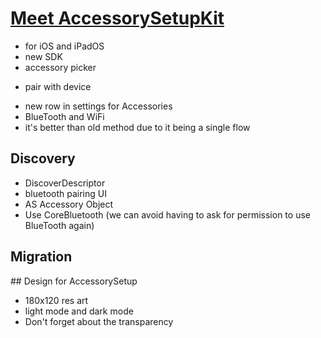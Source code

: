 # [Meet AccessorySetupKit](https://developer.apple.com/videos/play/wwdc2024/10203/)
- for iOS and iPadOS
- new SDK
- accessory picker
* pair with device
- new row in settings for Accessories
- BlueTooth and WiFi
- it's better than old method due to it being a single flow

## Discovery
- DiscoverDescriptor
- bluetooth pairing UI
- AS Accessory Object
- Use CoreBluetooth (we can avoid having to ask for permission to use BlueTooth again)

## Migration

## Design for AccessorySetup
- 180x120 res art
- light mode and dark mode
- Don't forget about the transparency


